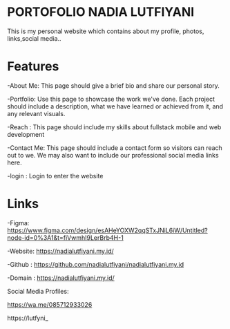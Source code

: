 # PORTOFOLIO NADIA LUTFIYANI

This is my personal website which contains about my profile, photos, links,social media..

# Features
-About Me: This page should give a brief bio and share our personal story.

-Portfolio: Use this page to showcase the work we've done. Each project should include a description, what we have learned or achieved from it, and any relevant visuals.

-Reach : This page should include my skills about fullstack mobile and web development

-Contact Me: This page should include a contact form so visitors can reach out to we. We may also want to include our professional social media links here.

-login : Login to enter the website

# Links
-Figma: https://www.figma.com/design/esAHeYOXW2qqSTxJNiL6iW/Untitled?node-id=0%3A1&t=fiVwmhI9LerBrb4H-1

-Website: https://nadialutfiyani.my.id/

-Github : https://github.com/nadialutfiyani/nadialutfiyani.my.id

-Domain : https://nadialutfiyani.my.id/

Social Media Profiles:

https://wa.me/085712933026

https://lutfyni_

